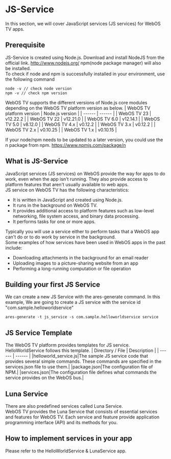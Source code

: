 # JS-Service
In this section, we will cover JavaScript services (JS services) for WebOS TV apps.

## Prerequisite
JS-Service is created using Node.js. Download and install NodeJS from the official link. 
http://www.nodejs.org/
npm(node package manager) will also be installed.
<br/>To check if node and npm is successfully installed in your environment, use the following command
```
node -v // check node version
npm -v // check npm version
```
WebOS TV supports the different versions of Node.js core modules depending on the WebOS TV platform version as below.
| WebOS TV platform version	| Node.js version |
| ------ | ------ |
| WebOS TV 23	| v12.22.2 |
| WebOS TV 22 | v12.21.0 |
| WebOS TV 6.0 |	v12.14.1 |
| WebOS TV 5.0 |	v8.12.0 |
| WebOS TV 4.x |	v0.12.2 |
| WebOS TV 3.x |	v0.12.2 |
| WebOS TV 2.x |	v0.10.25 |
| WebOS TV 1.x |	v0.10.15 |

If your node/npm needs to be updated to a later version, you could use the n package from npm.
https://www.npmjs.com/package/n

## What is JS-Service
JavaScript services (JS services) on WebOS provide the way for apps to do work, even when the app isn't running. They also provide access to platform features that aren't usually available to web apps.
<br/>JS service on WebOS TV has the following characteristics:
* It is written in JavaScript and created using Node.js.
* It runs in the background on WebOS TV.
* It provides additional access to platform features such as low-level networking, file system access, and binary data processing.
* It performs tasks for one or more apps.

Typically you will use a service either to perform tasks that a WebOS app can't do or to do work by service in the background. <br/>Some examples of how services have been used in WebOS apps in the past include:
* Downloading attachments in the background for an email reader
* Uploading images to a picture-sharing website from an app
* Performing a long-running computation or file operation

## Building your first JS Service

We can create a new JS Service with the ares-generate command. In this example, We are going to create a JS service with the service id "com.sample.helloworldservice"
```
ares-generate -t js_service -s com.sample.helloworldservice service
```

## JS Service Template
The WebOS TV platform provides templates for JS service.
<br/>HelloWorldService follows this template.
| Directory / File | Description |
| ------ | ------ |
|helloworld_service.js|The sample JS service code that provides several simple commands. These commands are specified in the services.json file to use them.|
|package.json|The configuration file of NPM.|
|services.json|The configuration file defines what commands the service provides on the WebOS bus.|

## Luna Service
There are also predefined services called Luna Service. 
<br/>WebOS TV provides the Luna Service that consists of essential services and features for WebOS TV. Each service and feature provide application programming interface (API) and its methods for you.

## How to implement services in your app
Please refer to the HelloWorldService & LunaService app.
